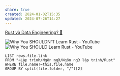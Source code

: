 ```yaml
---
share: true
created: 2024-01-02T15:35
updated: 2024-07-26T14:27
---
```

[Rust và Data Engineering? 🤔](https://blog.duyet.net/2021/11/rust-data-engineering.html)

![Why You SHOULDN'T Learn Rust - YouTube](https://youtu.be/kOFWIvNowXo?si=sdHbK6t97OiMDpxb)
![Why You SHOULD Learn Rust - YouTube](https://youtu.be/h-hdFwze-0U?si=3HP3HIMmQDJnA9T4)

```dataview
LIST rows.file.link
FROM "✍️Lập trình/Ngôn ngữ/Ngôn ngữ lập trình/Rust" 
WHERE file.name!=this.file.name
GROUP BY split(file.folder, "/")[2]
```